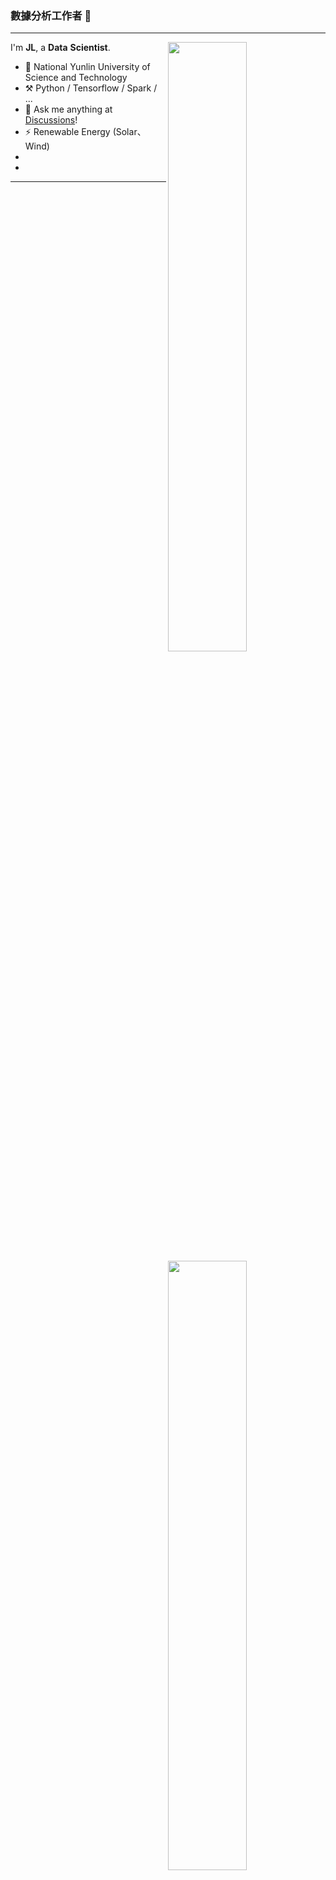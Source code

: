 ### 數據分析工作者 👋

---

[<img align="right" width="50%" src="https://github-readme-stats-ouuan.vercel.app/api?username=rjllee&theme=dark&show_icons=true">](https://metrics.lecoq.io/ouuan#gh-dark-mode-only)
[<img align="right" width="50%" src="https://github-readme-stats-ouuan.vercel.app/api?username=rjllee&show_icons=true">](https://metrics.lecoq.io/rjllee#gh-light-mode-only)

I'm **JL**, a **Data** **Scientist**.

-   :school: National Yunlin University of Science and Technology
-   :hammer_and_pick: Python / Tensorflow / Spark / ...
-   :thought_balloon: Ask me anything at [Discussions](https://github.com/rjllee/rjllee/discussions/new)!
-   ⚡ Renewable Energy (Solar、Wind)
-   
-

---
<!--
[![rjllee's github stats](https://github-readme-stats.vercel.app/api?username=rjllee)](https://github.com/anuraghazra/github-readme-stats)
-   :key: GPG key: [``](https://github.com/ouuan.gpg)
-   :man: Pronouns: he/him
-   :pencil2: [Arch Linux](https://wiki.archlinux.org/title/Arch_Linux) / [i3wm](https://i3wm.org/) / [Neovim](https://neovim.io/) / [nnn](https://github.com/jarun/nnn) / [yadm](https://github.com/TheLocehiliosan/yadm)

**rjllee/rjllee** is a ✨ _special_ ✨ repository because its `README.md` (this file) appears on your GitHub profile.

Here are some ideas to get you started:

- 🔭 I’m currently working on ...
- 🌱 I’m currently learning ...
- 👯 I’m looking to collaborate on ...
- 🤔 I’m looking for help with ...
- 💬 Ask me about ...
- 📫 How to reach me: ...
- 😄 Pronouns: ...
- ⚡ Fun fact: ...
-->
